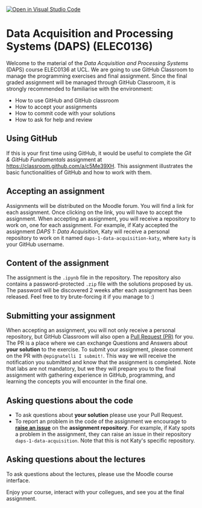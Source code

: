 [![Open in Visual Studio Code](https://classroom.github.com/assets/open-in-vscode-718a45dd9cf7e7f842a935f5ebbe5719a5e09af4491e668f4dbf3b35d5cca122.svg)](https://classroom.github.com/online_ide?assignment_repo_id=12471054&assignment_repo_type=AssignmentRepo)
# Data Acquisition and Processing Systems (DAPS) (ELEC0136)

Welcome to the material of the _Data Acquisition and Processing Systems_ (DAPS) course ELEC0136 at UCL.
We are going to use GitHub Classroom to manage the programming exercises and final assignment.
Since the final graded assignment will be managed through GitHub Classroom, it is strongly recommended to familiarise with the environment:
- How to use GitHub and GitHub classroom
- How to accept your assignments
- How to commit code with your solutions
- How to ask for help and review


## Using GitHub
If this is your first time using GitHub, it would be useful to complete the _Git & GitHub Fundamentals_ assignment at https://classroom.github.com/a/c5Me39XH.
This assignment illustrates the basic functionalities of GitHub and how to work with them.


## Accepting an assignment
Assignments will be distributed on the Moodle forum. You will find a link for each assignment. Once clicking on the link, you will have to accept the assignment. 
When accepting an assignment, you will receive a repository to work on, one for each assignment.
For example, if Katy accepted the assignment _DAPS 1: Data Acquisition_, Katy will receive a personal repository to work on it named `daps-1-data-acquisition-katy`, where `katy` is your GitHub username.


## Content of the assignment
The assignment is the `.ipynb` file in the repository. The repository also contains a password-protected `.zip` file with the solutions proposed by us.
The password will be discovered 2 weeks after each assignment has been released. Feel free to try brute-forcing it if you manage to :)


## Submitting your assignment
When accepting an assignment, you will not only receive a personal repository, but GitHub Classroom will also open a [Pull Request (PR)](https://docs.github.com/en/github/collaborating-with-pull-requests/proposing-changes-to-your-work-with-pull-requests/about-pull-requests) for you. 
The PR is a place where we can exchange Questions and Answers about __your solution__ to the exercise.
To submit your assignment, please comment on the PR with `@epignatelli I submit!`. This way we will receive the notification you submitted and know that the assignment is completed.
Note that labs are not mandatory, but we they will prepare you to the final assignment with gathering experience in GitHub, programming, and learning the concepts you will encounter in the final one.


## Asking questions about the code
- To ask questions about __your solution__ please use your Pull Request.
- To report an problem in the code of the assignment we encourage to [__raise an issue__](https://docs.github.com/en/issues/tracking-your-work-with-issues/creating-an-issue) on the __assignment repository__. For example, if Katy spots a problem in the assignment, they can raise an issue in their repository `daps-1-data-acquisition`. Note that this is not Katy's specific repository.  


## Asking questions about the lectures
To ask questions about the lectures, please use the Moodle course interface.


Enjoy your course, interact with your collegues, and see you at the final assignment.
